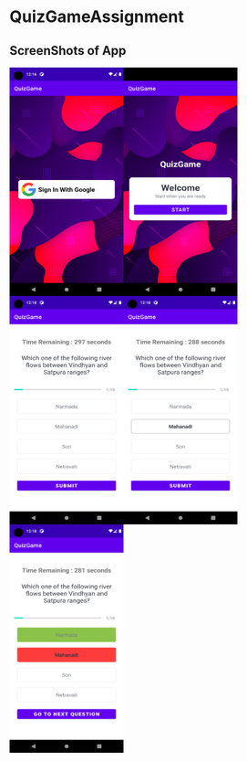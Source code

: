 # QuizGameAssignment

## ScreenShots of App

<div style="display:flex;flex-wrap:wrap;">
  <img src="https://github.com/udaychugh/QuizGameAssignment/blob/main/screenshots/ss1.png" alt="Screenshot" height="400px" width="200px">
  <img src="https://github.com/udaychugh/QuizGameAssignment/blob/main/screenshots/ss2.png" alt="Screenshot" height="400px" width="200px">
  <img src="https://github.com/udaychugh/QuizGameAssignment/blob/main/screenshots/ss3.png" alt="Screenshot" height="400px" width="200px">
  <img src="https://github.com/udaychugh/QuizGameAssignment/blob/main/screenshots/ss4.png" alt="Screenshot" height="400px" width="200px">
  <img src="https://github.com/udaychugh/QuizGameAssignment/blob/main/screenshots/ss5.png" alt="Screenshot" height="400px" width="200px"> 
</div>

